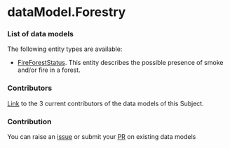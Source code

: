 # dataModel.Forestry

### List of data models

The following entity types are available:
- [FireForestStatus](https://github.com/smart-data-models/dataModel.Forestry/blob/master/FireForestStatus/README.md). This entity describes the possible presence of smoke and/or fire in a forest.



### Contributors
[Link](https://github.com/smart-data-models/dataModel.Forestry/blob/master/CONTRIBUTORS.yaml) to the 3 current contributors of the data models of this Subject.


### Contribution
You can raise an [issue](https://github.com/smart-data-models/dataModel.Forestry/issues) or submit your [PR](https://github.com/smart-data-models/dataModel.Forestry/pulls) on existing data models
